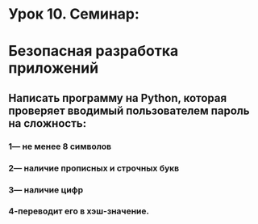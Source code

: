 # Урок 10. Семинар:
#  Безопасная разработка приложений
## Написать программу на Python, которая проверяет вводимый пользователем пароль на сложность:
### 1— не менее 8 символов
### 2— наличие прописных и строчных букв
### 3— наличие цифр
### 4-переводит его в хэш-значение.